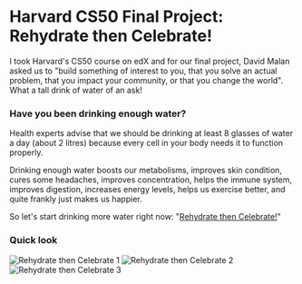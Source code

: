 # Harvard CS50 Final Project: Rehydrate then Celebrate!
I took Harvard's CS50 course on edX and for our final project, David Malan asked us to "build something of interest to you, that you solve an actual problem, that you impact your community, or that you change the world". What a tall drink of water of an ask!

### Have you been drinking enough water?

Health experts advise that we should be drinking at least 8 glasses of water a day (about 2 litres) because every cell in your body needs it to function properly.

Drinking enough water boosts our metabolisms, improves skin condition, cures some headaches, improves concentration, helps the immune system, improves digestion, increases energy levels, helps us exercise better, and quite frankly just makes us happier.

So let's start drinking more water right now: "[Rehydrate then Celebrate!](http://rehydratethencelebrate.pythonanywhere.com/)"

### Quick look

![Rehydrate then Celebrate 1](http://imagizer.imageshack.us/v2/800x600q90/922/5BwbBy.png)
![Rehydrate then Celebrate 2](http://imagizer.imageshack.us/v2/800x600q90/924/zf1v5m.png)
![Rehydrate then Celebrate 3](http://imagizer.imageshack.us/v2/800x600q90/923/AK21qg.png)
